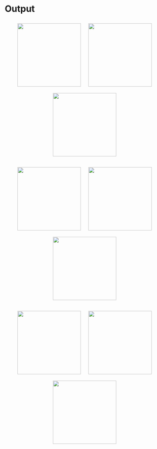 # Output

<p align="center">
  <img src="https://github.com/user-attachments/assets/35602273-2070-413e-a27d-6579f13e820b" width="200" style="margin: 10px;">
  <img src="https://github.com/user-attachments/assets/3c687e41-6c93-4c0c-ba5c-85ba31cc1bc6" width="200" style="margin: 10px;">
  <img src="https://github.com/user-attachments/assets/19aba523-5535-4313-8196-c79aeef61a40" width="200" style="margin: 10px;">
</p>

<p align="center">
  <img src="https://github.com/user-attachments/assets/35249b62-749d-4bf1-83bc-a502fbb7658e" width="200" style="margin: 10px;">
  <img src="https://github.com/user-attachments/assets/27ad6340-68a5-4143-9825-b4842102194d" width="200" style="margin: 10px;">
  <img src="https://github.com/user-attachments/assets/5a2a528c-c7c9-47d2-9a0b-cc78c77befbd" width="200" style="margin: 10px;">
</p>

<p align="center">
  <img src="https://github.com/user-attachments/assets/111af3cf-1557-4301-a2b8-503eb38a3b21" width="200" style="margin: 10px;">
  <img src="https://github.com/user-attachments/assets/1a08e06e-af2d-4e3c-a7e5-000f83c5dfa1" width="200" style="margin: 10px;">
  <img src="https://github.com/user-attachments/assets/43d5827d-2747-42d8-8069-3af6d1ff2296" width="200" style="margin: 10px;">
</p>

